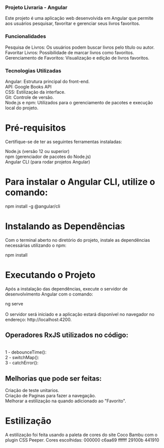 ### Projeto Livraria - Angular
Este projeto é uma aplicação web desenvolvida em Angular que permite aos usuários pesquisar, favoritar e gerenciar seus livros favoritos.

### Funcionalidades
Pesquisa de Livros: Os usuários podem buscar livros pelo título ou autor. <br>
Favoritar Livros: Possibilidade de marcar livros como favoritos.<br>
Gerenciamento de Favoritos: Visualização e edição de livros favoritos.<br>

### Tecnologias Utilizadas
Angular: Estrutura principal do front-end.<br>
API: Google Books API<br>
CSS: Estilização da interface.<br>
Git: Controle de versão.<br>
Node.js e npm: Utilizados para o gerenciamento de pacotes e execução local do projeto.<br>


# Pré-requisitos
Certifique-se de ter as seguintes ferramentas instaladas:<br>

Node.js (versão 12 ou superior)<br>
npm (gerenciador de pacotes do Node.js)<br>
Angular CLI (para rodar projetos Angular)<br>

# Para instalar o Angular CLI, utilize o comando:

npm install -g @angular/cli

# Instalando as Dependências
Com o terminal aberto no diretório do projeto, instale as dependências necessárias utilizando o npm:<br>

npm install
<br>
# Executando o Projeto
Após a instalação das dependências, execute o servidor de desenvolvimento Angular com o comando:<br>

ng serve<br>
<br>
O servidor será iniciado e a aplicação estará disponível no navegador no endereço: http://localhost:4200.

## Operadores RxJS utilizados no código:
<br>
1 - debounceTime():
<br>
2 - switchMap():
<br>
3 - catchError():
<br>

## Melhorias que pode ser feitas:
Criação de teste unitarios.<br>
Criação de Paginas para fazer a navegação.<br>
Melhorar a estilização na quando adicionado ao "Favorito".<br>

# Estilização
A estilização foi feita usando a paleta de cores do site Coco Bambu com o plugin CSS Peeper.
Cores escolhidas:
000000
c6aa69
ffffff
29100b
441910
